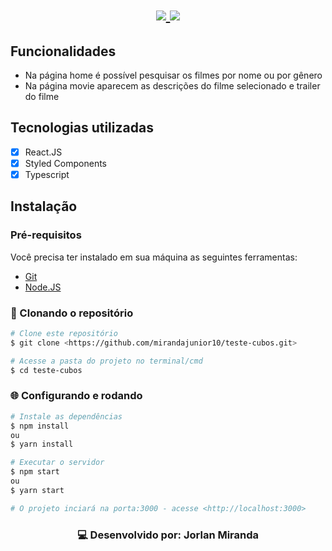 
<div align="center">
  <h1 align=center>
    <a href="https://www.typescriptlang.org/">
      <img src="https://img.shields.io/badge/%3C%2F%3E-TypeScript-informational">
    </a>
    <a href="https://pt-br.reactjs.org/docs/getting-started.html">
      <img src="https://img.shields.io/badge/Web-ReactJS-blue">
    </a>
  </h1>
</div>

## Funcionalidades
- Na página home é possível pesquisar os filmes por nome ou por gênero
- Na página movie aparecem as descrições do filme selecionado e trailer do filme

## Tecnologias utilizadas
- [x] React.JS
- [x] Styled Components
- [x] Typescript

## Instalação

### Pré-requisitos
Você precisa ter instalado em sua máquina as seguintes ferramentas:
- [Git](https://git-scm.com)
- [Node.JS](https://nodejs.org/en/)

### 🎲 Clonando o repositório

```bash
# Clone este repositório
$ git clone <https://github.com/mirandajunior10/teste-cubos.git>

# Acesse a pasta do projeto no terminal/cmd
$ cd teste-cubos
```

### 🌐 Configurando e rodando

```bash
# Instale as dependências
$ npm install
ou
$ yarn install

# Executar o servidor
$ npm start
ou
$ yarn start

# O projeto inciará na porta:3000 - acesse <http://localhost:3000>
```

<h3 align="center">
💻 Desenvolvido por: Jorlan Miranda
</h3>

